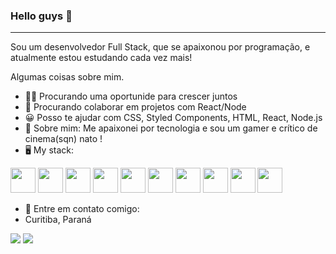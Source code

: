 ### Hello guys 👋
--- 
Sou um desenvolvedor Full Stack, que se apaixonou por programação, e atualmente estou estudando cada vez mais!


 Algumas coisas sobre mim.
-  👨‍💻 Procurando uma oportunide para crescer juntos 
-  🚀 Procurando colaborar em projetos com React/Node
-  😀 Posso te ajudar com CSS, Styled Components, HTML, React, Node.js
-  💬 Sobre mim: Me apaixonei por tecnologia e sou um gamer e crítico de cinema(sqn) nato ! 
-  🖥️ My stack:
<div>
 <img src="https://cdn.jsdelivr.net/gh/devicons/devicon/icons/git/git-original.svg" width="40" height="40"/>
 <img src="https://cdn.jsdelivr.net/gh/devicons/devicon/icons/css3/css3-original-wordmark.svg" width="40" height="40" />
 <img src="https://cdn.jsdelivr.net/gh/devicons/devicon/icons/react/react-original.svg" width="40" height="40" />
 <img src="https://cdn.jsdelivr.net/gh/devicons/devicon/icons/nodejs/nodejs-original.svg" width="40" height="40" />
 <img src="https://cdn.jsdelivr.net/gh/devicons/devicon/icons/mongodb/mongodb-original-wordmark.svg" width="40" height="40"/>
 <img src="https://cdn.jsdelivr.net/gh/devicons/devicon/icons/typescript/typescript-original.svg" width="40" height="40" />
 <img src="https://cdn.jsdelivr.net/gh/devicons/devicon/icons/javascript/javascript-original.svg" width="40" height="40"/>
 <img src="https://cdn.jsdelivr.net/gh/devicons/devicon/icons/postgresql/postgresql-original-wordmark.svg" width="40" height="40"/>
 <img src="https://cdn.jsdelivr.net/gh/devicons/devicon/icons/express/express-original-wordmark.svg" width="40" height="40" />
 <img src="https://cdn.jsdelivr.net/gh/devicons/devicon/icons/html5/html5-original-wordmark.svg"  width="40" height="40"/>
          
</div> 

-  🤝 Entre em contato comigo:
-  Curitiba, Paraná
        

<div>
<a href = "Rodriguesdesouzal28@gmail.com "><img src="https://img.shields.io/badge/Gmail-D14836?style=for-the-badge&logo=gmail&logoColor=white" target="_blank"></a>
<a href="https://www.linkedin.com/in/lucasrsouza002/" target="_blank"><img src="https://img.shields.io/badge/-LinkedIn-%230077B5?style=for-the-badge&logo=linkedin&logoColor=white" target="_blank"></a>   
</div>
           
          
          



